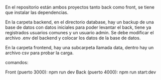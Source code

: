 En el repositorio están ambos proyectos tanto back como front, se tiene que instalar las dependencias.

En la carpeta backend, en el directorio database, hay un backup de una base de datos con datos iniciales para poder levantar el back, tiene ya registrados usuarios comunes y un usuario admin. Se debe modificar el archivo .env del backend y colocar los datos de la base de datos.

En la carpeta frontend, hay una subcarpeta llamada data, dentro hay un archivo csv para probar la carga.


comandos:

Front (puerto 3000): npm run dev
Back (puerto 4000): npm run start:dev
